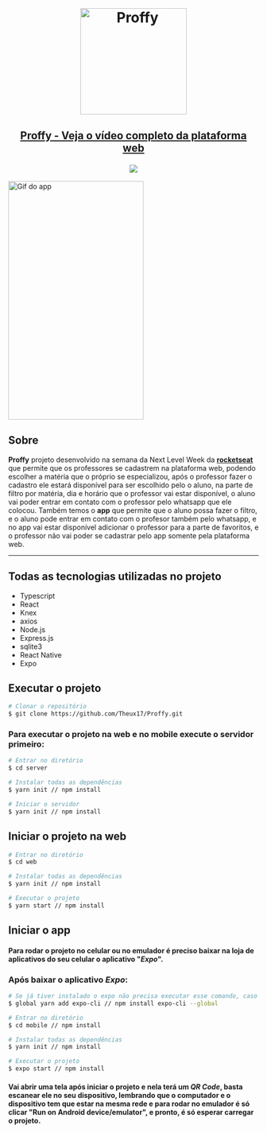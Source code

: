 <br>
<h1 align="center" >
<img width="214px" src="https://svgur.com/i/Nam.svg" alt="Proffy"></img>
</h1>

<h2 align="center">
    <a 
        <a href="https://www.loom.com/share/0f85796ec22d4697a2dbda9d29e82b12"> <p color="black" >Proffy - Veja o vídeo completo da plataforma web</p> <img style="max-width:400px;" src="https://cdn.loom.com/sessions/thumbnails/0f85796ec22d4697a2dbda9d29e82b12-with-play.gif"></a>
    </a> 
</h2>
<img src="https://media.giphy.com/media/cKbwVh3ytnaAMhC8yp/giphy.gif" width="272" height="480" alt="Gif do app"></img>


## Sobre
<strong>Proffy</strong> projeto desenvolvido na semana da Next Level Week da <a href="https://rocketseat.com.br"/><strong>rocketseat</strong></a> que permite que os professores se cadastrem na plataforma web, podendo escolher a matéria que o próprio se especializou, após o professor fazer o cadastro ele estará disponível para ser escolhido pelo o aluno, na parte de filtro por matéria, dia e horário que o professor vai estar disponível, o aluno vai poder entrar em contato com o professor pelo whatsapp que ele colocou. Também temos o <strong>app</strong> que permite que o aluno possa fazer o filtro, e o aluno pode entrar em contato com o profesor também pelo whatsapp, e no app vai estar disponível adicionar o professor para a parte de favoritos, e o professor não vai poder se cadastrar pelo app somente pela plataforma web.

---
## Todas as tecnologias utilizadas no projeto

- Typescript
- React 
- Knex
- axios
- Node.js
- Express.js
- sqlite3
- React Native
- Expo

## Executar o projeto
```bash
# Clonar o repositório
$ git clone https://github.com/Theux17/Proffy.git
```

### Para executar o projeto na web e no mobile execute o servidor primeiro: 

```bash
# Entrar no diretório
$ cd server 

# Instalar todas as dependências 
$ yarn init // npm install

# Iniciar o servidor
$ yarn init // npm install
```

## Iniciar o projeto na web

``` bash
# Entrar no diretório
$ cd web 

# Instalar todas as dependências 
$ yarn init // npm install

# Executar o projeto 
$ yarn start // npm install
```


## Iniciar o app 
#### Para rodar o projeto no celular ou no emulador é preciso baixar na loja de aplicativos do seu celular o aplicativo "***Expo***".

### Após baixar o aplicativo ***Expo***: 
``` bash
# Se já tiver instalado o expo não precisa executar esse comando, caso contrário execute.
$ global yarn add expo-cli // npm install expo-cli --global

# Entrar no diretório
$ cd mobile // npm install

# Instalar todas as dependências 
$ yarn init // npm install

# Executar o projeto 
$ expo start // npm install
```
#### Vai abrir uma tela após iniciar o projeto e nela terá um ***QR Code***, basta escanear ele no seu dispositivo, lembrando que o computador e o dispositivo tem que estar na mesma rede e para rodar no emulador é só clicar "Run on Android device/emulator", e pronto, é só esperar carregar o projeto.







